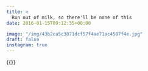 ```yaml
---
title: >
  Run out of milk, so there'll be none of this
date: 2016-01-15T09:12:35+00:00

image: "/img/43b2ca5c3871dcf57f4ae71ac4587f4e.jpg"
draft: false
instagram: true
---
```


{{<photo src="/img/43b2ca5c3871dcf57f4ae71ac4587f4e.jpg">}}
